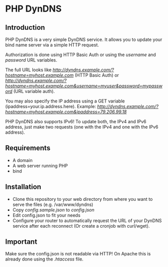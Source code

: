 # PHP DynDNS

## Introduction

PHP DynDNS is a very simple DynDNS service. It allows you to update your bind name server via a simple HTTP request.

Authorization is done using HTTP Basic Auth or using the *username* and *password* URL variables.

The full URL looks like *http://dyndns.example.com/?hostname=myhost.example.com* (HTTP Basic Auth) or *http://dyndns.example.com/?hostname=myhost.example.com&username=myuser&password=mypassword* (URL variable auth).

You may also specify the IP address using a GET variable (ipaddress=your.ip.address.here). Example: *http://dyndns.example.com/?hostname=myhost.example.com&ipaddress=79.206.99.18*

PHP DynDNS also supports IPv6! To update both, the IPv4 and IPv6 address, just make two requests (one with the IPv4 and one with the IPv6 address).

## Requirements

   * A domain
   * A web server running PHP
   * bind

## Installation

   * Clone this repository to your web directory from where you want to serve the files (e.g. /var/www/dyndns)
   * Copy *config.sample.json* to *config.json*
   * Edit config.json to fit your needs
   * Configure your router to automatically request the URL of your DynDNS service after each reconnect (Or create a cronjob with curl/wget).

## Important

   Make sure the config.json is not readable via HTTP! On Apache this is already done using the *.htaccess* file.
